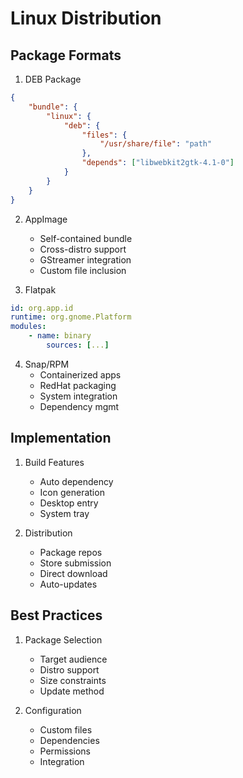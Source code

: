 # Linux Distribution

## Package Formats
1. DEB Package
```json
{
    "bundle": {
        "linux": {
            "deb": {
                "files": {
                    "/usr/share/file": "path"
                },
                "depends": ["libwebkit2gtk-4.1-0"]
            }
        }
    }
}
```

2. AppImage
     - Self-contained bundle
     - Cross-distro support
     - GStreamer integration
     - Custom file inclusion

3. Flatpak
```yaml
id: org.app.id
runtime: org.gnome.Platform
modules:
    - name: binary
        sources: [...]
```

4. Snap/RPM
     - Containerized apps
     - RedHat packaging
     - System integration
     - Dependency mgmt

## Implementation
1. Build Features
     - Auto dependency
     - Icon generation
     - Desktop entry
     - System tray

2. Distribution
     - Package repos
     - Store submission
     - Direct download
     - Auto-updates

## Best Practices
1. Package Selection
     - Target audience
     - Distro support
     - Size constraints
     - Update method

2. Configuration
     - Custom files
     - Dependencies
     - Permissions
     - Integration
